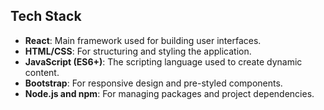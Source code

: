 ## Tech Stack
- **React**: Main framework used for building user interfaces.
- **HTML/CSS**: For structuring and styling the application.
- **JavaScript (ES6+)**: The scripting language used to create dynamic content.
- **Bootstrap**: For responsive design and pre-styled components.
- **Node.js and npm**: For managing packages and project dependencies.
